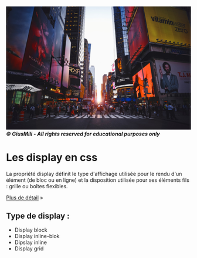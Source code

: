 ![new york](./asset/00.jpg)
 ***&copy; GiusMili - All rights reserved for educational purposes only***
 # Les display en css
 La propriété display définit le type d'affichage utilisée pour le rendu d'un élément (de bloc ou en ligne) et la disposition utilisée pour ses éléments fils : grille ou boîtes flexibles.

 [Plus de détail](https://developer.mozilla.org/fr/docs/Web/CSS/display) &raquo;

 ## Type de display :
 * Display block
 * Display inline-blok
 * Dipslay inline
 * Display grid
